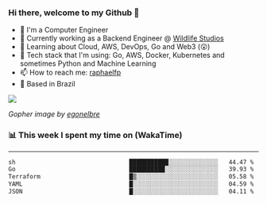 ### Hi there, welcome to my Github 👋

- 📖 I'm a Computer Engineer
- 🔭 Currently working as a Backend Engineer @ [Wildlife Studios](https://wildlifestudios.com/)
- 🌱 Learning about Cloud, AWS, DevOps, Go and Web3 (😲)
- 🚀 Tech stack that I'm using: Go, AWS, Docker, Kubernetes and sometimes Python and Machine Learning
- 📫 How to reach me: [raphaelfp](https://linkedin.com/in/raphaelfp)
- 🏡 Based in Brazil

![](https://github.com/raphaelfp/gophers/blob/master/.thumb/animation/morning-coffee-3x.gif)

*Gopher image by [egonelbre](https://github.com/egonelbre/)*

### 📊 This week I spent my time on (WakaTime)

---

<!--START_SECTION:waka-->

```txt
sh                                ███████████░░░░░░░░░░░░░░   44.47 %
Go                                ██████████░░░░░░░░░░░░░░░   39.93 %
Terraform                         █▒░░░░░░░░░░░░░░░░░░░░░░░   05.58 %
YAML                              █░░░░░░░░░░░░░░░░░░░░░░░░   04.59 %
JSON                              █░░░░░░░░░░░░░░░░░░░░░░░░   04.11 %
```

<!--END_SECTION:waka-->
